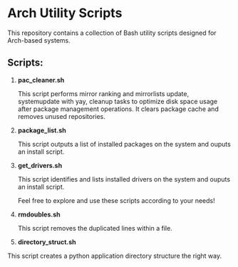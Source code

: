 # Arch Utility Scripts

  This repository contains a collection of Bash utility scripts designed for Arch-based systems.

## Scripts:

1. **pac_cleaner.sh**

   This script performs mirror ranking and mirrorlists update, systemupdate with yay, cleanup tasks to optimize disk space usage after package management operations. It clears package cache and removes unused repositories.

2. **package_list.sh**

   This script outputs a list of installed packages on the system and ouputs an install script.

3. **get_drivers.sh**

   This script identifies and lists installed drivers on the system and ouputs an install script.

   Feel free to explore and use these scripts according to your needs!

4. **rmdoubles.sh**

   This script removes the duplicated lines within a file.

5. **directory_struct.sh**

  This script creates a python application directory structure the right way.
